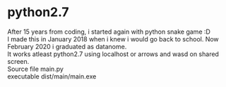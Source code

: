 # python2.7

 After 15 years from coding, i started again with python snake game :D<br />
 I made this in January 2018 when i knew i would go back to school. Now February 2020 i graduated as datanome.<br /> 
 It works atleast python2.7 using localhost or arrows and wasd on shared screen.<br />
 Source file main.py<br />
 executable dist/main/main.exe 
